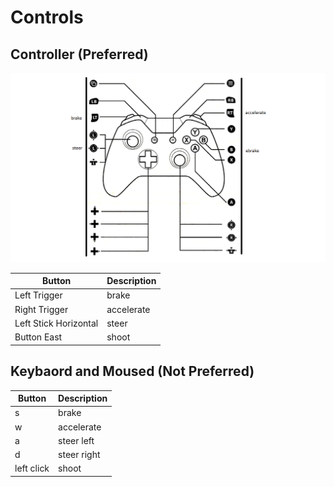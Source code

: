 # Controls


## Controller (Preferred)
![alt text](<GamepadLayout.png>)

| Button | Description |
| ----------- | ----------- |
| Left Trigger  | brake |
| Right Trigger | accelerate |
| Left Stick Horizontal | steer |
| Button East | shoot |

## Keybaord and Moused (Not Preferred)

| Button | Description |
| ----------- | ----------- |
| s | brake |
| w | accelerate |
| a | steer left |
| d | steer right |
| left click  | shoot |
